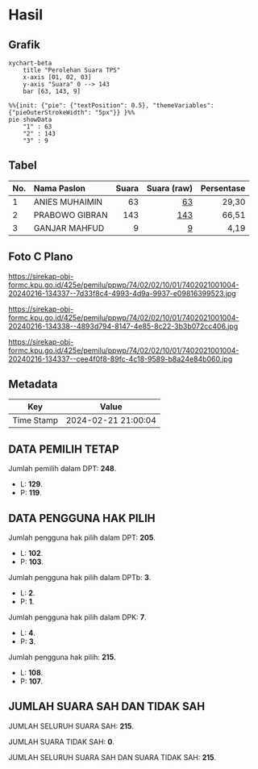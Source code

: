 # Hasil

## Grafik

```mermaid
xychart-beta
    title "Perolehan Suara TPS"
    x-axis [01, 02, 03]
    y-axis "Suara" 0 --> 143
    bar [63, 143, 9]
```

```mermaid
%%{init: {"pie": {"textPosition": 0.5}, "themeVariables": {"pieOuterStrokeWidth": "5px"}} }%%
pie showData
    "1" : 63
    "2" : 143
    "3" : 9
```

## Tabel

| No. | Nama Paslon    | Suara | Suara (raw) | Persentase |
|:--- |:-------------- | -----:| -----------:| ----------:|
| 1   | ANIES MUHAIMIN | 63    | [63][p-1]   | 29,30      |
| 2   | PRABOWO GIBRAN | 143   | [143][p-2]  | 66,51      |
| 3   | GANJAR MAHFUD  | 9     | [9][p-3]    | 4,19       |


[p-1]: https://github.com/gigit-pemilu/pemilu-2024-74-sulawesi-tenggara/blob/main/pilpres/hitung-suara/sub/74-sulawesi-tenggara/sub/02-konawe/sub/02-unaaha/sub/1001-puunaaha/sub/004-tps/sub/paslon-1.txt
[p-2]: https://github.com/gigit-pemilu/pemilu-2024-74-sulawesi-tenggara/blob/main/pilpres/hitung-suara/sub/74-sulawesi-tenggara/sub/02-konawe/sub/02-unaaha/sub/1001-puunaaha/sub/004-tps/sub/paslon-2.txt
[p-3]: https://github.com/gigit-pemilu/pemilu-2024-74-sulawesi-tenggara/blob/main/pilpres/hitung-suara/sub/74-sulawesi-tenggara/sub/02-konawe/sub/02-unaaha/sub/1001-puunaaha/sub/004-tps/sub/paslon-3.txt

## Foto C Plano

https://sirekap-obj-formc.kpu.go.id/425e/pemilu/ppwp/74/02/02/10/01/7402021001004-20240216-134337--7d33f8c4-4993-4d9a-9937-e09816399523.jpg

https://sirekap-obj-formc.kpu.go.id/425e/pemilu/ppwp/74/02/02/10/01/7402021001004-20240216-134338--4893d794-8147-4e85-8c22-3b3b072cc406.jpg

https://sirekap-obj-formc.kpu.go.id/425e/pemilu/ppwp/74/02/02/10/01/7402021001004-20240216-134337--cee4f0f8-89fc-4c18-9589-b8a24e84b060.jpg


## Metadata

| Key        | Value               |
| ---------- | ------------------- |
| Time Stamp | 2024-02-21 21:00:04 |


## DATA PEMILIH TETAP

Jumlah pemilih dalam DPT: **248**.
 * L: **129**.
 * P: **119**.

## DATA PENGGUNA HAK PILIH

Jumlah pengguna hak pilih dalam DPT: **205**.
 * L: **102**.
 * P: **103**.

Jumlah pengguna hak pilih dalam DPTb: **3**.
 * L: **2**.
 * P: **1**.

Jumlah pengguna hak pilih dalam DPK: **7**.
 * L: **4**.
 * P: **3**.

Jumlah pengguna hak pilih: **215**.
 * L: **108**.
 * P: **107**.

## JUMLAH SUARA SAH DAN TIDAK SAH

JUMLAH SELURUH SUARA SAH: **215**.

JUMLAH SUARA TIDAK SAH: **0**.

JUMLAH SELURUH SUARA SAH DAN SUARA TIDAK SAH: **215**.


